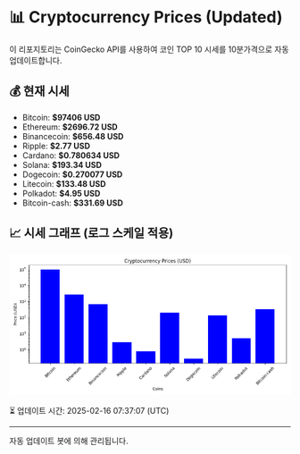 
# 📊 Cryptocurrency Prices (Updated)

이 리포지토리는 CoinGecko API를 사용하여 코인 TOP 10 시세를 10분가격으로 자동 업데이트합니다.

## 💰 현재 시세
- Bitcoin: **$97406 USD**
- Ethereum: **$2696.72 USD**
- Binancecoin: **$656.48 USD**
- Ripple: **$2.77 USD**
- Cardano: **$0.780634 USD**
- Solana: **$193.34 USD**
- Dogecoin: **$0.270077 USD**
- Litecoin: **$133.48 USD**
- Polkadot: **$4.95 USD**
- Bitcoin-cash: **$331.69 USD**

## 📈 시세 그래프 (로그 스케일 적용)
![Crypto Prices](crypto_prices.png)

⏳ 업데이트 시간: 2025-02-16 07:37:07 (UTC)

---
자동 업데이트 봇에 의해 관리됩니다.

